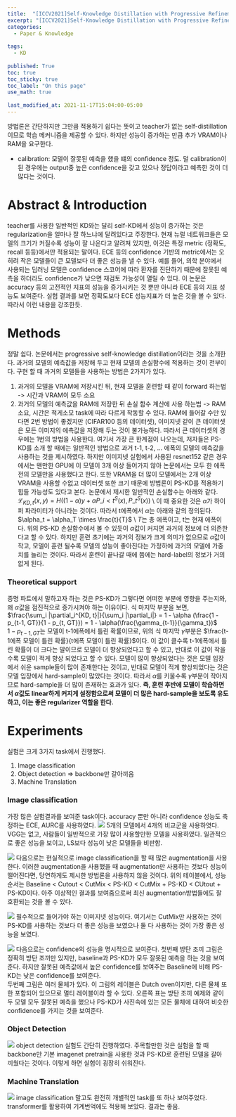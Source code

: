 ```yaml
---
title:  "[ICCV2021]Self-Knowledge Distillation with Progressive Refinement of Targets"
excerpt: "[ICCV2021]Self-Knowledge Distillation with Progressive Refinement of Targets"
categories:
  - Paper & Knowledge
  
tags:
  - KD
 
published: True
toc: true
toc_sticky: true
toc_label: "On this page"
use_math: true
    
last_modified_at: 2021-11-17T15:04:00-05:00
---
```


방법론은 간단하지만 그만큼 적용하기 쉽다는 뜻이고 teacher가 없는 self-distillation이므로 학습 메커니즘을 제공할 수 있다. 하지만 성능이 증가하는 만큼 추가 VRAM이나 RAM을 요구한다.
* calibration: 모델이 잘못된 예측을 했을 떄의 confidence 정도. 덜 calibration이 된 경우에는 output중 높은 confidence을 갖고 있으나 정답이라고 예측한 것이 더 많다는 것이다. 

# Abstract & Introduction
teacher를 사용한 일반적인 KD와는 달리 self-KD에서 성능이 증가하는 것은 regularization을 얼마나 잘 하느냐에 달려있다고 주장한다. 현재 뉴럴 네트워크들은 모델의 크기가 커질수록 성능이 잘
나온다고 알려져 있지만, 이것은 특정 metric (정확도, recall 등등)에서만 적용되는 말이다. ECE 등의 confidence 기반의 metric에서는 오히려 작은 모델들이 큰 모델보다 더 좋은 성능을 낼 수 
있다. 예를 들어, 의학 분야에서 사용되는 딥러닝 모델은 confidence 스코어에 따라 환자를 진단하기 때문에 잘못된 예측을 하더라도 confidence가 낮으면 재검토 가능성이 열릴 수 있다.
이 논문은 accuracy 등의 고전적인 지표의 성능을 증가시키는 것 뿐만 아니라 ECE 등의 지표 성능도 보여준다. 실험 결과를 보면 정확도보다 ECE 성능지표가 더 높은 것을 볼 수 있다. 따라서 이런 내용을 
강조한듯.

# Methods 
정말 쉽다. 논문에서는 progressive self-knowledge distillation이라는 것을 소개한다. 과거의 모델의 예측값을 저장해 두고 현재 모델의 손실함수에 적용하는 것이 전부이다.
구현 할 때 과거의 모델들을 사용하는 방법은 2가지가 있다.
1. 과거의 모델을 VRAM에 저장시킨 뒤, 현재 모델을 훈련할 때 같이 forward 하는법 -> 시간과 VRAM이 모두 소요
2. 과거의 모델의 예측값을 RAM에 저장한 뒤 손실 함수 계산에 사용 하는법 -> RAM 소요, 시간은 적게소모
task에 따라 다르게 작동할 수 있다. RAM에 들어갈 수만 있다면 2번 방법이 좋겠지만 (CIFAR100 등의 데이터셋), 이미지넷 같이 큰 데이터셋은 모든 이미지의 에측값을 저장해 두는 것이 불가능하다.
따라서 큰 데이터셋의 경우에는 1번의 방법을 사용한다. 여기서 가장 큰 한계점이 나오는데, 저자들은 PS-KD를 소개 할 때에는 일반적인 방법으로 과거 t-1, t-2, ... 에폭의 모델의 예측값을 사용하는 것을
제시하였다. 하지만 이미지넷 실험에서 사용된 resnet152 같은 경우에서는 왠만한 GPU에 이 모델이 3개 이상 들어가지 않아 논문에서는 모두 한 에폭 전의 모델만을 사용했다고 한다. 또한 VRAM을 더 많이 
모델에서는 2개 이상 VRAM을 사용할 수없고 데이터셋 또한 크기 때문에 방법론이 PS-KD를 적용하기 힘들 가능성도 있다고 본다. 논문에서 제시한 일반적인 손실함수는 아래와 같다. \
$\mathcal{L}_{KD, t} (x, y) = H((1-\alpha) y + \alpha P\_{i < t}^S(x), P\_t^S(x))$ \ 
이 때 중요한 것은 $\alpha$가 하이퍼 파라미터가 아니라는 것이다. 따라서 t에폭에서 $\alpha$는 아래와 같의 정의된다.
$\alpha_t = \alpha_T \times \frac{t}{T}$ \ 
$T$는 총 에폭이고, t는 현재 에폭이다. 위의 PS-KD 손실함수에서 볼 수 있듯이 $\alpha$값이 커지면 과거의 정보에 더 의존한다고 할 수 있다. 하지만 훈련 초기에는 과거의 정보가 크게 의미가 없으므로
$\alpha$값이 작고, 모델이 훈련 될수록 모델의 성능이 좋아진다는 가정하에 과거의 모델에 가중치를 늘리는 것이다. 따라서 훈련이 끝나갈 때에 쯤에는 hard-label의 정보가 거의 없게 된다. 

### Theoretical support
증명 파트에서 말하고자 하는 것은 PS-KD가 그렇다면 어떠한 부분에 영향을 주는지와, 왜 $\alpha$값을 점진적으로 증가시켜야 하는 이유이다. 식 마지막 부분을 보면, 
$\frac{\sum_i |\partial_i^{KD, t}|}{\sum_i |\partial_i|} = 1  - \alpha (\frac{1 - p_{t-1, GT}}{1 - p_{t, GT}}) = 1 - \alpha(\frac{\gamma_{t-1}}{\gamma_t})$ \
$1-p_{t-1, GT}$는 모델이 t-1에폭에서 틀린 확률이므로, 위의 식 마지막 $\gamma$부분은 $\frac{t-1에폭 모델이 틀린 확률}{t에폭 모델이 틀린 확률}$이다. 이 값이 클수록 t-1에폭에서 틀린 확률이 
더 크다는 말이므로 모델이 더 향상되었다고 할 수 있고, 반대로 이 값이 작을수록 모델이 적게 향상 되었다고 할 수 있다. 모델이 많이 향상되었다는 것은 모델 입장에서 쉬운 sample들이 많이 존재한다는 
것이고, 반대로 모델이 적게 향상되었다는 것은 모델 입장에서 hard-sample이 많았다는 것이다. 따라서 $\alpha$를 키울수록 $\gamma$부분이 작아지므로 hard-sample을 더 많이 존재하는 효과가 있다. 
**즉, 훈련 후반에 모델이 학습하면서 $\alpha$값도 linear하게 커지게 설정함으로써 모델이 더 많은 hard-sample을 보도록 유도하고, 이는 좋은 regularizer 역할을 한다.** 


# Experiments
실험은 크게 3가지 task에서 진행했다. 
1. Image classification
2. Object detection => backbone만 갈아끼움
3. Machine Translation

### Image classification
가장 많은 실험결과를 보여준 task이다. accuracy 뿐만 아니라 confidence 성능도 축정하는 ECE, AURC를 사용하였다. 
![](/assets/images/2021-11-17-PS_KD/1.JPG)
5개의 모델에서 4개의 비교군을 사용하엿다. VGG는 없고, 사람들이 일반적으로 가장 많이 사용할만한 모델을 사용하였다. 일관적으로 좋은 성능을 보이고, LS보다 성능이 낮은 모델들을 비판함.

![](/assets/images/2021-11-17-PS_KD/2.JPG)
다음으로는 현실적으로 image classification을 할 때 많은 augmentation을 사용한다. 이러한 augmentation을 사용했을 때 augmentation만 사용하는 것보다 성능이 떨어진다면, 당연하게도 
제시한 방법론을 사용하지 않을 것이다. 위의 테이블에서, 성능 순서는 Baseline < Cutout < CutMix < PS-KD < CutMix + PS-KD < CUtout + PS-KD이다. 아주 이상적인 결과를 보여줌으로써
최신 augmentation방법들에도 잘 호환되는 것을 볼 수 있다.

![](/assets/images/2021-11-17-PS_KD/4.JPG)
필수적으로 들어가야 하는 이미지넷 성능이다. 여기서는 CutMix만 사용하는 것이 PS-KD를 사용하는 것보다 더 좋은 성능을 보였으나 둘 다 사용하는 것이 가장 좋은 성능을 보였다.

![](/assets/images/2021-11-17-PS_KD/5.JPG)
다음으로는 confidence의 성능을 명시적으로 보여준다. 첫번째 방탄 조끼 그림은 정확히 방탄 조끼만 있지만, baseline과 PS-KD가 모두 잘못된 예측을 하는 것을 보여준다. 하지만 잘못된 예측값에서 높은
confidence를 보여주는 Baseline에 비해 PS-KD는 낮은 confidence를 보여준다. \
두번째 그림은 여러 물체가 있다. 이 그림의 레이블은 Dutch oven이지만, 다른 물체 또한 포함되어 있으므로 멀티 레이블이라 할 수 있다. 오른쪽 표는 방탄 조끼 예제와 같이 두 모델 모두 잘못된 예측을 했으나
PS-KD가 사진속에 있는 모든 물체에 대하여 비슷한 confidence를 가지는 것을 보여준다.  

### Object Detection
![](/assets/images/2021-11-17-PS_KD/6.JPG)
object detection 실험도 간단히 진행하였다. 주목할만한 것은 실험을 할 때 backbone만 기본 imagenet pretrain을 사용한 것과 PS-KD로 훈련된 모델을 갈아 끼웠다는 것이다. 이렇게 하면 실험이 
굉장히 쉬워진다. 

### Machine Translation
![](/assets/images/2021-11-17-PS_KD/7.JPG)
image classification 말고도 완전히 개별적인 task를 또 하나 보여주었다. transformer를 활용하여 기계번억에도 적용해 보았다. 결과는 좋음.
